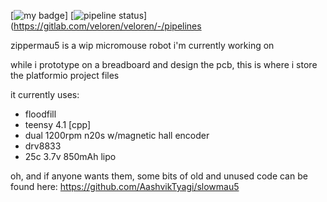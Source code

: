 [![my badge](https://badgen.net/#badge/completely/bullshit/green?icon=visualstudio)]
[![pipeline status](https://gitlab.com/veloren/veloren/badges/master/pipeline.svg)](https://gitlab.com/veloren/veloren/-/pipelines

zippermau5 is a wip micromouse robot i'm currently working on

while i prototype on a breadboard and design the pcb, this is where i store the platformio project files

it currently uses:
- floodfill
- teensy 4.1 [cpp]
- dual 1200rpm n20s w/magnetic hall encoder
- drv8833
- 25c 3.7v 850mAh lipo

oh, and if anyone wants them, some bits of old and unused code can be found here: https://github.com/AashvikTyagi/slowmau5
